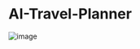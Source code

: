 # AI-Travel-Planner
![image](https://github.com/pradeepodela/AI-Travel-Planner/assets/72432569/b2b45b29-799f-497c-a428-c6384aae83b3)
